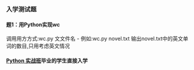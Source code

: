 ### 入学测试题
#### 题1：用Python实现wc
调⽤用⽅方式:wc.py ⽂文件名 - 例如:wc.py novel.txt
输出novel.txt中的英文单词的数目,只用考虑英文情况

<!--
<br>

#### 题2：注释如下代码
https://github.com/51reboot/rebootMon-4/blob/master/collector/moniItems.py
注释完后发邮件到  pc@51reboot.com,panda@51reboot.com
<br>

#### 题3:熟悉常见的flask扩展

报名运维自动化班学习，需自己复习Flask扩展<a href="https://github.com/liuziping/My-Script/tree/master/flask-demo" target="_blank">Demo例子</a>以及<a href="http://pan.baidu.com/s/1hquHxOg?qq-pf-to=pcqq.c2c" target="_blank">Pdf文档</a>

-->
<!-- #### 题3：可以单独完成Python 实战班项目三([快速构建实用监控系统](http://blog.51reboot.com/python36-falcon-mon-video/)）
Python结合系统库读取机器的实时使用数据，通过http请求将数据入库
设计数据入库的api，可以收集不同机器的数据
Highcharts、Bootstrap等前端技术结合，将内存数据读出，可视化展示
<br> -->

#### [Python 实战班](/course/actual/)毕业的学生直接入学

